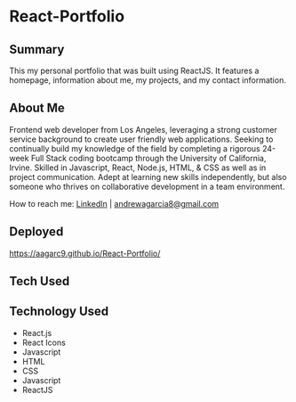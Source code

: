 # React-Portfolio

## Summary 
This my personal portfolio that was built using ReactJS. It features a homepage, information about me, my projects, and my contact information. 
## About Me 
Frontend web developer from Los Angeles, leveraging a strong customer service background to create user friendly web applications. Seeking to continually build my knowledge of the field by completing a rigorous 24-week Full Stack coding bootcamp through the University of California, Irvine. Skilled in Javascript, React, Node.js, HTML, & CSS as well as in project communication. Adept at learning new skills independently, but also someone who thrives on collaborative development in a team environment.  

How to reach me: [LinkedIn](https://www.linkedin.com/in/andrew-garcia-bba2016/) | [andrewagarcia8@gmail.com](andrewagarcia8@gmail.com)

## Deployed

https://aagarc9.github.io/React-Portfolio/

## Tech Used
## Technology Used
- React.js  
- React Icons 
- Javascript  
- HTML  
- CSS  
- Javascript  
- ReactJS
